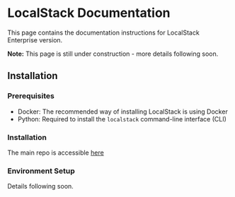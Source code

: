 # LocalStack Documentation

This page contains the documentation instructions for LocalStack Enterprise version.

**Note:** This page is still under construction - more details following soon.

## Installation

### Prerequisites

* Docker: The recommended way of installing LocalStack is using Docker
* Python: Required to install the `localstack` command-line interface (CLI)

### Installation

The main repo is accessible [here](https://github.com/localstack/localstack)

### Environment Setup

Details following soon.

